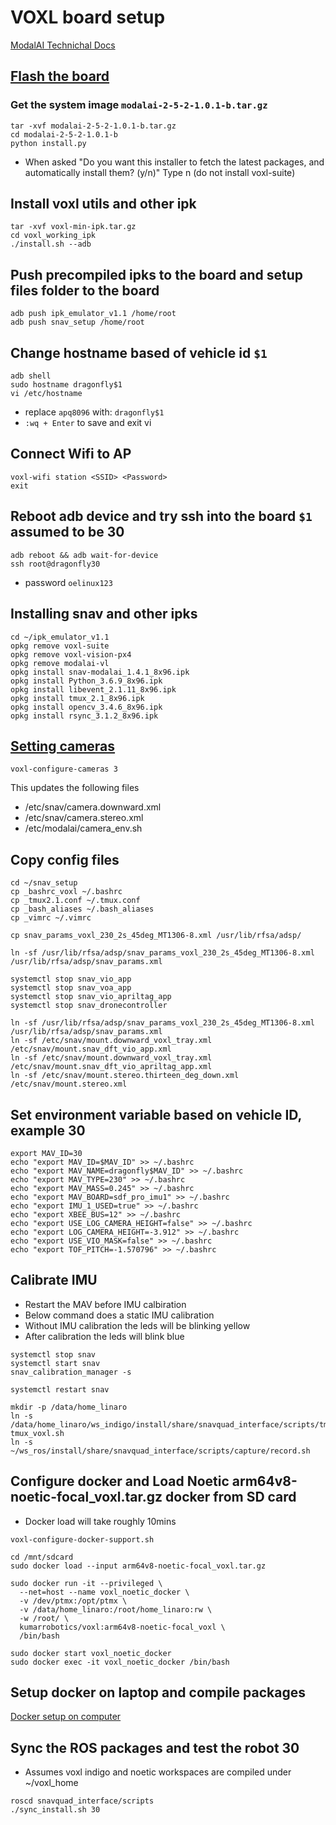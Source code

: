 # VOXL board setup

[ModalAI Technichal Docs](https://docs.modalai.com/)

## [Flash the board](https://docs.modalai.com/flash-system-image/)
### Get the system image `modalai-2-5-2-1.0.1-b.tar.gz`
```
tar -xvf modalai-2-5-2-1.0.1-b.tar.gz
cd modalai-2-5-2-1.0.1-b
python install.py
```
  * When asked
        "Do you want this installer to fetch the latest packages, and automatically install them? (y/n)"
    Type n (do not install voxl-suite)

## Install voxl utils and other ipk

```
tar -xvf voxl-min-ipk.tar.gz
cd voxl_working_ipk
./install.sh --adb
```

## Push precompiled ipks to the board and setup files folder to the board
```
adb push ipk_emulator_v1.1 /home/root
adb push snav_setup /home/root
```

## Change hostname based of vehicle id `$1`
```
adb shell
sudo hostname dragonfly$1
vi /etc/hostname
```
  * replace `apq8096` with: `dragonfly$1`
  * `:wq + Enter` to save and exit vi

## Connect Wifi to AP
```
voxl-wifi station <SSID> <Password>
exit
```

## Reboot adb device and try ssh into the board `$1` assumed to be 30
```
adb reboot && adb wait-for-device
ssh root@dragonfly30
```
 * password `oelinux123`


## Installing snav and other ipks
```
cd ~/ipk_emulator_v1.1
opkg remove voxl-suite
opkg remove voxl-vision-px4
opkg remove modalai-vl
opkg install snav-modalai_1.4.1_8x96.ipk
opkg install Python_3.6.9_8x96.ipk
opkg install libevent_2.1.11_8x96.ipk
opkg install tmux_2.1_8x96.ipk
opkg install opencv_3.4.6_8x96.ipk
opkg install rsync_3.1.2_8x96.ipk
```

## [Setting cameras](https://docs.modalai.com/camera-connections/)
`voxl-configure-cameras 3`

This updates the following files
 * /etc/snav/camera.downward.xml
 * /etc/snav/camera.stereo.xml
 * /etc/modalai/camera_env.sh

## Copy config files
```
cd ~/snav_setup
cp _bashrc_voxl ~/.bashrc
cp _tmux2.1.conf ~/.tmux.conf
cp _bash_aliases ~/.bash_aliases
cp _vimrc ~/.vimrc
```

```
cp snav_params_voxl_230_2s_45deg_MT1306-8.xml /usr/lib/rfsa/adsp/

ln -sf /usr/lib/rfsa/adsp/snav_params_voxl_230_2s_45deg_MT1306-8.xml /usr/lib/rfsa/adsp/snav_params.xml
```
```
systemctl stop snav_vio_app
systemctl stop snav_voa_app
systemctl stop snav_vio_apriltag_app
systemctl stop snav_dronecontroller

ln -sf /usr/lib/rfsa/adsp/snav_params_voxl_230_2s_45deg_MT1306-8.xml /usr/lib/rfsa/adsp/snav_params.xml
ln -sf /etc/snav/mount.downward_voxl_tray.xml /etc/snav/mount.snav_dft_vio_app.xml
ln -sf /etc/snav/mount.downward_voxl_tray.xml /etc/snav/mount.snav_dft_vio_apriltag_app.xml
ln -sf /etc/snav/mount.stereo.thirteen_deg_down.xml /etc/snav/mount.stereo.xml

```

## Set environment variable based on vehicle ID, example 30
```
export MAV_ID=30
echo "export MAV_ID=$MAV_ID" >> ~/.bashrc
echo "export MAV_NAME=dragonfly$MAV_ID" >> ~/.bashrc
echo "export MAV_TYPE=230" >> ~/.bashrc
echo "export MAV_MASS=0.245" >> ~/.bashrc
echo "export MAV_BOARD=sdf_pro_imu1" >> ~/.bashrc
echo "export IMU_1_USED=true" >> ~/.bashrc
echo "export XBEE_BUS=12" >> ~/.bashrc
echo "export USE_LOG_CAMERA_HEIGHT=false" >> ~/.bashrc
echo "export LOG_CAMERA_HEIGHT=-3.912" >> ~/.bashrc
echo "export USE_VIO_MASK=false" >> ~/.bashrc
echo "export TOF_PITCH=-1.570796" >> ~/.bashrc
```

## Calibrate IMU
  * Restart the MAV before IMU calbiration
  * Below command does a static IMU calibration
  * Without IMU calibration the leds will be blinking yellow
  * After calibration the leds will blink blue

```
systemctl stop snav
systemctl start snav
snav_calibration_manager -s

systemctl restart snav
```

```
mkdir -p /data/home_linaro
ln -s /data/home_linaro/ws_indigo/install/share/snavquad_interface/scripts/tmux_voxl.sh tmux_voxl.sh
ln -s ~/ws_ros/install/share/snavquad_interface/scripts/capture/record.sh
```

## Configure docker and Load Noetic arm64v8-noetic-focal_voxl.tar.gz docker from SD card
  * Docker load will take roughly 10mins

```
voxl-configure-docker-support.sh

cd /mnt/sdcard
sudo docker load --input arm64v8-noetic-focal_voxl.tar.gz

sudo docker run -it --privileged \
  --net=host --name voxl_noetic_docker \
  -v /dev/ptmx:/opt/ptmx \
  -v /data/home_linaro:/root/home_linaro:rw \
  -w /root/ \
  kumarrobotics/voxl:arm64v8-noetic-focal_voxl \
  /bin/bash

sudo docker start voxl_noetic_docker
sudo docker exec -it voxl_noetic_docker /bin/bash
```

## Setup docker on laptop and compile packages
[Docker setup on computer](doc/[README_arm64v8_docker.md)


## Sync the ROS packages and test the robot 30
  * Assumes voxl indigo and noetic workspaces are compiled under ~/voxl_home
```
roscd snavquad_interface/scripts
./sync_install.sh 30
```
